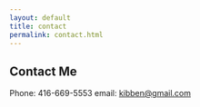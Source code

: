 ```yaml
---
layout: default
title: contact
permalink: contact.html
---
```

## Contact Me

Phone: 416-669-5553
email: kibben@gmail.com
